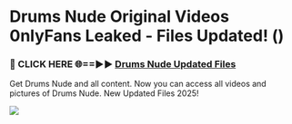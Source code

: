 # Drums Nude Original Videos 0nlyFans Leaked - Files Updated! ()

<h3>🔴 CLICK HERE 🌐==►► <a href="https://tinyurl.com/2p9ay9w9" rel="nofollow">Drums Nude Updated Files</a></h3>

Get Drums Nude and all content. Now you can access all videos and pictures of Drums Nude. New Updated Files 2025!

[![](https://i.imgur.com/KQgVmj3.gif)](https://tinyurl.com/2p9ay9w9)
